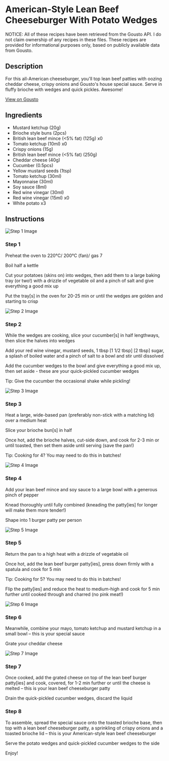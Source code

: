 # American-Style Lean Beef Cheeseburger With Potato Wedges

NOTICE: All of these recipes have been retrieved from the Gousto API. I do not claim ownership of any recipes in these files. These recipes are provided for informational purposes only, based on publicly available data from Gousto.

## Description

For this all-American cheeseburger, you'll top lean beef patties with oozing cheddar cheese, crispy onions and Gousto's house special sauce. Serve in fluffy brioche with wedges and quick pickles. Awesome!

[View on Gousto](https://www.gousto.co.uk/recipes/cookbook/american-lean-beef-cheeseburger-and-potato-wedges)

## Ingredients

- Mustard ketchup (20g)
- Brioche style buns (2pcs)
- British lean beef mince (<5% fat) (125g) x0
- Tomato ketchup (10ml) x0
- Crispy onions (15g)
- British lean beef mince (<5% fat) (250g)
- Cheddar cheese (40g)
- Cucumber (0.5pcs)
- Yellow mustard seeds (1tsp)
- Tomato ketchup (30ml)
- Mayonnaise (30ml)
- Soy sauce (8ml)
- Red wine vinegar (30ml)
- Red wine vinegar (15ml) x0
- White potato x3

## Instructions

![Step 1 Image](https://production-media.gousto.co.uk/cms/recipe-step-image/Step-1-1631017767286-x200.jpg)

### Step 1

Preheat the oven to 220°C/ 200°C (fan)/ gas 7

Boil half a kettle

Cut your potatoes (skins on) into wedges, then add them to a large baking tray (or two!) with a drizzle of vegetable oil and a pinch of salt and give everything a good mix up

Put the tray[s] in the oven for 20-25 min or until the wedges are golden and starting to crisp

![Step 2 Image](https://production-media.gousto.co.uk/cms/recipe-step-image/Step-2-1631017769158-x200.jpg)

### Step 2

While the wedges are cooking, slice your cucumber[s] in half lengthways, then slice the halves into wedges

Add your red wine vinegar, mustard seeds, 1 tbsp <span class="text-purple">[1 1/2 tbsp]</span><span class="text-danger"> [2 tbsp]</span> sugar, a splash of boiled water and a pinch of salt to a bowl and stir until dissolved

Add the cucumber wedges to the bowl and give everything a good mix up, then set aside - these are your quick-pickled cucumber wedges

Tip: Give the cucumber the occasional shake while pickling!

![Step 3 Image](https://production-media.gousto.co.uk/cms/recipe-step-image/step-3-1631017772684-x200.jpg)

### Step 3

Heat a large, wide-based pan (preferably non-stick with a matching lid) over a medium heat

Slice your brioche bun[s] in half

Once hot, add the brioche halves, cut-side down, and cook for 2-3 min or until toasted, then set them aside until serving (save the pan!)

Tip: Cooking for 4? You may need to do this in batches!

![Step 4 Image](https://production-media.gousto.co.uk/cms/recipe-step-image/step-4-1631017776717-x200.jpg)

### Step 4

Add your lean beef mince and soy sauce to a large bowl with a generous pinch of pepper

Knead thoroughly until fully combined (kneading the patty[ies] for longer will make them more tender!)

Shape into 1 burger patty per person

![Step 5 Image](https://production-media.gousto.co.uk/cms/recipe-step-image/step-5-1631017782204-x200.jpg)

### Step 5

Return the pan to a high heat with a drizzle of vegetable oil

Once hot, add the lean beef burger patty[ies], press down firmly with a spatula and cook for 5 min

Tip: Cooking for 5? You may need to do this in batches!

Flip the patty[ies] and reduce the heat to medium-high and cook for 5 min further until cooked through and charred (no pink meat!)

![Step 6 Image](https://production-media.gousto.co.uk/cms/recipe-step-image/step-6-1631017786757-x200.jpg)

### Step 6

Meanwhile, combine your mayo, tomato ketchup and mustard ketchup in a small bowl – this is your special sauce

Grate your cheddar cheese

![Step 7 Image](https://production-media.gousto.co.uk/cms/recipe-step-image/step-7-1631017791741-x200.jpg)

### Step 7

Once cooked, add the grated cheese on top of the lean beef burger patty[ies] and cook, covered, for 1-2 min further or until the cheese is melted – this is your lean beef cheeseburger patty

Drain the quick-pickled cucumber wedges, discard the liquid

### Step 8

To assemble, spread the special sauce onto the toasted brioche base, then top with a lean beef cheeseburger patty, a sprinkling of crispy onions and a toasted brioche lid – this is your American-style lean beef cheeseburger

Serve the potato wedges and quick-pickled cucumber wedges to the side

Enjoy!

